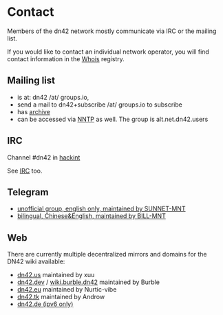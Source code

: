 # Contact

Members of the dn42 network mostly communicate via IRC or the mailing list.

If you would like to contact an individual network operator, you will find contact information in the [Whois](/Whois) registry.

## Mailing list

* is at: dn42 /at/ groups.io,
* send a mail to dn42+subscribe /at/ groups.io to subscribe
* has [archive](https://groups.io/g/dn42)
* can be accessed via [NNTP](/services/News) as well. The group is alt.net.dn42.users

## IRC

Channel #dn42 in [hackint](http://www.hackint.eu/)

See [IRC](/IRC) too.

## Telegram

* [unofficial group, english only, maintained by SUNNET-MNT](https://t.me/dn42dn42)
* [bilingual, Chinese&English, maintained by BILL-MNT](https://t.me/Dn42Chat)

## Web

There are currently multiple decentralized mirrors and domains for the DN42 wiki available:

 * [dn42.us](https://wiki.dn42.us) maintained by xuu
 * [dn42.dev](https://dn42.dev) / [wiki.burble.dn42](https://wiki.burble.dn42/) maintained by Burble
 * [dn42.eu](https://dn42.eu) maintained by Nurtic-vibe
 * [dn42.tk](https://dn42.tk) maintained by Androw
 * [dn42.de (ipv6 only)](https://dn42.de)
